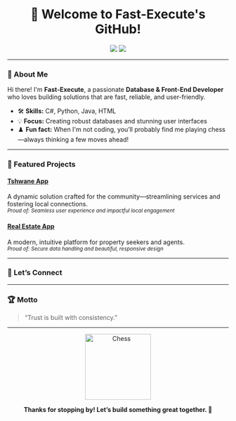 <!-- Standout Profile README for Fast-Execute -->

<h1 align="center">👋 Welcome to Fast-Execute's GitHub!</h1>

<p align="center">
  <img src="https://img.shields.io/badge/Database%20%26%20Front-End%20Developer-blue?style=flat-square" />
  <img src="https://img.shields.io/badge/Trustworthy%20%26%20Welcoming-green?style=flat-square" />
</p>

---

### 🚀 About Me

Hi there! I'm **Fast-Execute**, a passionate **Database & Front-End Developer** who loves building solutions that are fast, reliable, and user-friendly.

- 🛠️ **Skills:** C#, Python, Java, HTML
- 💡 **Focus:** Creating robust databases and stunning user interfaces
- ♟️ **Fun fact:** When I'm not coding, you’ll probably find me playing chess—always thinking a few moves ahead!

---

### 🌟 Featured Projects

#### [Tshwane App](#)
A dynamic solution crafted for the community—streamlining services and fostering local connections.  
<sub>*Proud of: Seamless user experience and impactful local engagement*</sub>

#### [Real Estate App](#)
A modern, intuitive platform for property seekers and agents.  
<sub>*Proud of: Secure data handling and beautiful, responsive design*</sub>

---

### 🤝 Let’s Connect

<!-- Add your links here if you wish -->
<!-- - [LinkedIn](#)
- [Personal Website](#) -->

---

### 🏆 Motto

> “Trust is built with consistency.”  

---

<p align="center">
  <img src="https://media.giphy.com/media/3o7aD2saalBwwftBIY/giphy.gif" width="150" alt="Chess" />
</p>

<p align="center">
  <b>Thanks for stopping by! Let’s build something great together. 🚀</b>
</p>

